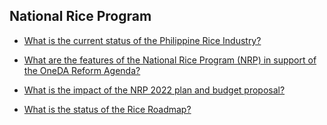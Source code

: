 ## National Rice Program


 - [What is the current status of the Philippine Rice Industry?](/national-rice-program/what-is-the-current-status-of-the-philippine-rice-industry)
    
 - [What are the features of the National Rice Program (NRP) in support of the OneDA Reform Agenda?](/national-rice-program/what-are-the-features-of-the-national-rice-program-(nrp)-in-support-of-the-oneda-reform-agenda)
    
 - [What is the impact of the NRP 2022 plan and budget proposal?](/national-rice-program/what-is-the-impact-of-the-nrp-2022-plan-and-budget-proposal)
    
 - [What is the status of the Rice Roadmap?](/national-rice-program/what-is-the-status-of-the-rice-roadmap)
    

